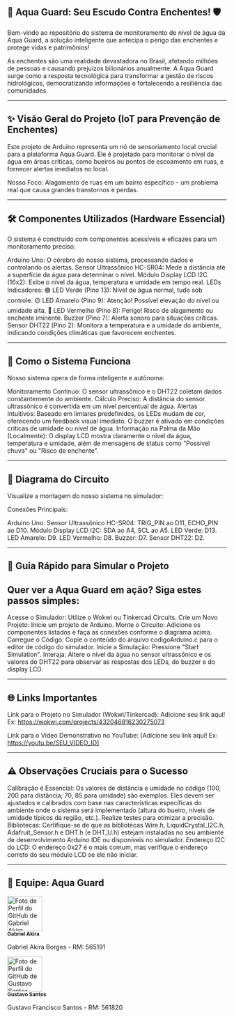 ## 🌊 Aqua Guard: Seu Escudo Contra Enchentes! 🛡️


Bem-vindo ao repositório do sistema de monitoramento de nível de água da Aqua Guard, a solução inteligente que antecipa o perigo das enchentes e protege vidas e patrimônios! 

As enchentes são uma realidade devastadora no Brasil, afetando milhões de pessoas e causando prejuízos bilionários anualmente. A Aqua Guard surge como a resposta tecnológica para transformar a gestão de riscos hidrológicos, democratizando informações e fortalecendo a resiliência das comunidades.

---

## ✨ Visão Geral do Projeto (IoT para Prevenção de Enchentes)
Este projeto de Arduino representa um nó de sensoriamento local crucial para a plataforma Aqua Guard. Ele é projetado para monitorar o nível da água em áreas críticas, como bueiros ou pontos de escoamento em ruas, e fornecer alertas imediatos no local.

Nosso Foco: Alagamento de ruas em um bairro específico – um problema real que causa grandes transtornos e perdas. 

---

## 🛠️ Componentes Utilizados (Hardware Essencial)


O sistema é construído com componentes acessíveis e eficazes para um monitoramento preciso:

Arduino Uno: O cérebro do nosso sistema, processando dados e controlando os alertas.
Sensor Ultrassônico HC-SR04: Mede a distância até a superfície da água para determinar o nível.
Módulo Display LCD I2C (16x2): Exibe o nível da água, temperatura e umidade em tempo real.
LEDs Indicadores:
🟢 LED Verde (Pino 13): Nível de água normal, tudo sob controle.
🟡 LED Amarelo (Pino 9): Atenção! Possível elevação do nível ou umidade alta.
🔴 LED Vermelho (Pino 8): Perigo! Risco de alagamento ou enchente iminente.
Buzzer (Pino 7): Alerta sonoro para situações críticas.
Sensor DHT22 (Pino 2): Monitora a temperatura e a umidade do ambiente, indicando condições climáticas que favorecem enchentes.

---

## 🧠 Como o Sistema Funciona


Nosso sistema opera de forma inteligente e autônoma:

Monitoramento Contínuo: O sensor ultrassônico e o DHT22 coletam dados constantemente do ambiente.
Cálculo Preciso: A distância do sensor ultrassônico é convertida em um nível percentual de água.
Alertas Intuitivos: Baseado em limiares predefinidos, os LEDs mudam de cor, oferecendo um feedback visual imediato. O buzzer é ativado em condições críticas de umidade ou nível de água.
Informação na Palma da Mão (Localmente): O display LCD mostra claramente o nível da água, temperatura e umidade, além de mensagens de status como "Possível chuva" ou "Risco de enchente".

---

## 🔌 Diagrama do Circuito

Visualize a montagem do nosso sistema no simulador:

Conexões Principais:

Arduino Uno:
Sensor Ultrassônico HC-SR04: TRIG_PIN ao D11, ECHO_PIN ao D10.
Módulo Display LCD I2C: SDA ao A4, SCL ao A5.
LED Verde: D13.
LED Amarelo: D9.
LED Vermelho: D8.
Buzzer: D7.
Sensor DHT22: D2.

---

## 🚀 Guia Rápido para Simular o Projeto
## Quer ver a Aqua Guard em ação? Siga estes passos simples:

Acesse o Simulador: Utilize o Wokwi ou Tinkercad Circuits.
Crie um Novo Projeto: Inicie um projeto de Arduino.
Monte o Circuito: Adicione os componentes listados e faça as conexões conforme o diagrama acima.
Carregue o Código: Copie o conteúdo do arquivo codigoArduino.c para o editor de código do simulador.
Inicie a Simulação: Pressione "Start Simulation".
Interaja: Altere o nível da água no sensor ultrassônico e os valores do DHT22 para observar as respostas dos LEDs, do buzzer e do display LCD.

---

## 🌐 Links Importantes

Link para o Projeto no Simulador (Wokwi/Tinkercad): Adicione seu link aqui! Ex: https://wokwi.com/projects/432046816230275073

Link para o Vídeo Demonstrativo no YouTube: [Adicione seu link aqui! Ex: https://youtu.be/SEU_VIDEO_ID]

---

## ⚠️ Observações Cruciais para o Sucesso

Calibração é Essencial: Os valores de distância e umidade no código (100, 200 para distância; 70, 85 para umidade) são exemplos. Eles devem ser ajustados e calibrados com base nas características específicas do ambiente onde o sistema será implementado (altura do bueiro, níveis de umidade típicos da região, etc.). Realize testes para otimizar a precisão.
Bibliotecas: Certifique-se de que as bibliotecas Wire.h, LiquidCrystal_I2C.h, Adafruit_Sensor.h e DHT.h (e DHT_U.h) estejam instaladas no seu ambiente de desenvolvimento Arduino IDE ou disponíveis no simulador.
Endereço I2C do LCD: O endereço 0x27 é o mais comum, mas verifique o endereço correto do seu módulo LCD se ele não iniciar.

---

## 🤝 Equipe: Aqua Guard

[<img src="https://avatars.githubusercontent.com/u/203848085?v=4" width="80px;" alt="Foto de Perfil do GitHub de Gabriel Akira"/><br /><sub>**Gabriel Akira**</sub>](https://github.com/Gakira06)

Gabriel Akira Borges - RM: 565191

[<img src="https://avatars.githubusercontent.com/u/205759608?v=4" width="80px;" alt="Foto de Perfil do GitHub de Gustavo Santos"/><br /><sub>**Gustavo Santos**</sub>](https://github.com/gugasantos24)

Gustavo Francisco Santos - RM: 561820
